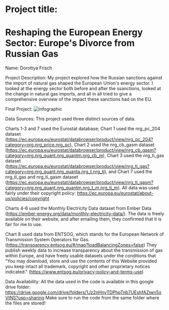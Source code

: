 # Project title: 
# Reshaping the European Energy Sector: Europe's Divorce from Russian Gas

Name: Dorottya Frisch

Project Description:
My project explored how the Russian sanctions against the import of natural gas shaped the European Union's energy sector.
I looked at the energy sector both before and after the ssanctions, looked at the change in natural gas imports, and all in all
tried to give a comprehensive overview of the impact these sanctions had on the EU.

Final Project:
![infographic](https://github.com/user-attachments/assets/479ec4cc-2ad8-404e-96c9-dc80a7644f4f)


Data Sources:
This project used three distinct sources of data. 

Charts 1-3 and 7 used the Eurostat database;
Chart 1 used the nrg_pc_204 dataset (https://ec.europa.eu/eurostat/databrowser/product/view/nrg_pc_204?category=nrg.nrg_price.nrg_pc),
Chart 2 used the nrg_cb_gasm dataset (https://ec.europa.eu/eurostat/databrowser/product/view/nrg_cb_gasm?category=nrg.nrg_quant.nrg_quantm.nrg_cb_m),
Chart 3 used the nrg_ti_gas dataset (https://ec.europa.eu/eurostat/databrowser/product/view/nrg_ti_gas?category=nrg.nrg_quant.nrg_quanta.nrg_t.nrg_ti),
and Chart 7 used the nrg_ti_gas and nrg_ti_gasm dataset (https://ec.europa.eu/eurostat/databrowser/product/view/nrg_ti_gasm?category=nrg.nrg_quant.nrg_quantm.nrg_t_m.nrg_ti_m).
All data was used fairly under their copyright policy:
https://ec.europa.eu/eurostat/about-us/policies/copyright

Charts 4-6 used the Monthly Electricity Data dataset from Ember Data (https://ember-energy.org/data/monthly-electricity-data/).
The data is freely available on their website, and after emailing them, they confirmed that it is fair for me to use.

Chart 8 used data from ENTSOG, which stands for the European Network of Transmission System Operators for Gas.
(https://transparency.entsog.eu/#/map?loadBalancingZones=false)
They publish weekly data to increase transparency about the transmission of gas within Europe, and have freely usable datasets
under the conditions that "You may download, store and use the contents of this Website provided you keep intact all trademark, copyright and other proprietary notices indicated."
(https://www.entsog.eu/privacy-policy-and-terms-use)

Data Availability:
All the data used in the code is available in this google drive folder:
https://drive.google.com/drive/folders/1Jz2nHnyTDPhpTnb7UEshfAZiwn5xVtNS?usp=sharing
Make sure to run the code from the same folder where the files are stored!
